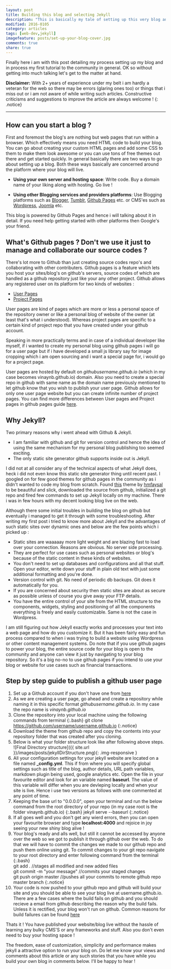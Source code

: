 ```yaml
---
layout: post
title: Building this blog and selecting Jekyll
description: "This is basically my tale of setting up this very blog and the learnings from the process."
modified: 2016-0105
category: articles
tags: [web-dev,jekyll]
imagefeature: posts/set-up-your-blog-cover.jpg
comments: true
share: true
---
```


Finally here i am with this post detailing my process setting up my blog and in process my first tutorial to the community in general. OK so without getting into much talking let's get to the matter at hand.

**Disclaimer:** With 2+ years of experience under my belt i am hardly a veteran for the web so there may be errors (glaring ones too) or things that i miss out or i am not aware of while writing such articles. Constructive criticisms and suggestions to improve the article are always welcome !
{: .notice}

---

## How can you start a blog ?

First and foremost the blog's are nothing but web pages that run within a browser. Which effectively means you need HTML code to build your blog. You can go about creating your custom HTML pages and add some CSS to them to make them look awesome or you can use tons of free themes out there and get started quickly. In general basically there are two ways to go about setting up a blog. Both these ways basically are concerned around the platform where your blog will live.

- **Using your own server and hosting space**: Write code. Buy a domain name of your liking along with hosting. Go live !


- **Using other Blogging services and providers platforms**: Use Blogging platforms such as [Blogger](ttps://www.blogger.com), [Tumblr](https://www.tumblr.com/), [Github Pages](https://pages.github.com/) etc. or CMS'es such as [Wordpress](https://www.wordpress.com/), [Joomla](https://www.joomla.org/) etc.

This blog is powered by Github Pages and hence i will talking about it in detail. If you need help getting started with other platforms then Google's your friend. 

## What's Github pages ? Don't we use it just to manage and collaborate our source codes ?

There's lot more to Github than just creating source codes repo's and collaborating with other contributers. Github pages is a feature which lets you host your sites/blog's on github's servers, source codes of which are handled as a github repository just like your any other project. Github allows any registered user on its platform for two kinds of websites : 

* [User Pages](https://help.github.com/articles/user-organization-and-project-pages/) 
* [Project Pages](https://help.github.com/articles/user-organization-and-project-pages/) 

User pages are kind of pages which are more or less a personal space of the repository owner or like a personal blog of website of the owner (at least that's what i understood). Whereas project pages are specific to a certain kind of project repo that you have created under your github account.

Speaking in more practically terms and in case of a individual developer like myself, if i wanted to create my personal blog using github pages i will go for a user page but if i have developed a small js library say for image cropping which i am open sourcing and i want a special page for, i would go for a project page.

User pages are hosted by default on *githubusername.github.io* (which in my case becomes vinaynb.github.io) domain. Also you need to create a special repo in github with same name as the domain name previously mentioned to let github know that you wish to publish your user page. Github allows for only one user page website but you can create infinite number of project pages. You can find more differences between User pages and Project pages in github pages guide [here](https://help.github.com/categories/github-pages-basics/).

## Why Jekyll?

Two primary reasons why i went ahead with Github & Jekyll.

* I am familiar with github and git for version control and hence the idea of using the same mechanism for my personal blog publishing too seemed exciting.
* The only static site generator github supports inside out is Jekyll.

I did not at all consider any of the technical aspects of what Jekyll does, heck i did not even know this static site generator thing until recent past. I googled on for few good themes for github pages in the community as i didn't wanted to code my blog from scratch. Found [this](https://github.com/hmfaysal/Notepad) theme by [hmfaysal](https://github.com/hmfaysal) to be beautiful and slick, downloaded the source from github, initialized a git repo and fired few commands to set up Jekyll locally on my machine. There i was in few hours with my decent looking blog live on the web.

Although there some initial troubles in building the blog on github but eventually i managed to get it through with some troubleshooting. After writing my first post i tried to know more about Jekyll and the advantages of such static sites over dynamic ones and below are the few points which i picked up :

* Static sites are waaaaay more light weight and are blazing fast to load over your connection. Reasons are obvious. No server side processing.
* They are perfect for use cases such as personal websites or blog's because of the static content in these kinds of websites.
* You don't need to set up databases and configurations and all that stuff. Open your editor, write down your stuff in plain old text with just some additional formatting and you're done.
* Version control with git. No need of periodic db backups. Git does it automatically for you.
* If you are concerned about security then static sites are about as secure as possible unless of course you give away your FTP details.
* You have the entire control of your site from the HTML structure to the components, widgets, styling and positioning of all the components everything is freely and easily customizable. Same is not the case in Wordpress.

I am still figuring out how Jekyll exactly works and processes your text into a web page and how do you customize it. But it has been fairly easy and fun process compared to when i was trying to build a website using Wordpress or other content management systems. Do note that if you use github pages to power your blog, the entire source code for your blog is open to the community and anyone can view it just by navigating to your blog repository. So it's a big no-no to use github pages if you intend to use your blog or website for use cases such as financial transactions.

## Step by step guide to publish a github user page

1. Set up a Github account if you don't have one from [here](https://github.com/join)
2. As we are creating a user page, go ahead and create a repository while naming it in this specific format *githubusername.github.io*. In my case the repo name is *vinaynb.github.io*
3. Clone the repository into your local machine using the following commands from terminal
   {:.bash}
       git clone https://github.com/username/username.github.io
   {:.notice} 
4. Download the theme from github repo and copy the contents into your repository folder that was created after you cloning.
5. Below is what your folder structure look like after following above steps.   
   ![Final Directory structure]({{ site.url }}/images/posts/jekyllDirStructure.png){: .img-responsive }
6. All your configuration settings for your jekyll website are located on a file named **_config.yml**. This if from where you will specify global settings such as title of the blog, author details, URL path variables, markdown plugin being used, google analytics etc. Open the file in your favourite editor and look for an variable named **baseurl**. The value of this variable will differ when you are devleping locally and when your site is live. Hence i use two versions as follows with one commented at any point of time.
   <div class="pt15">
   <script src="https://gist.github.com/vinaynb/986ebdfc372e60435d76.js"></script>
   </div>   
7. Keeping the base url to "0.0.0.0", open your terminal and run the below command from the root directory of your repo (in my case root is the folder vinaynb.github.io)
   {:.bash}
       jekyll serve --baseurl
   {:.notice} 
8. If all goes well and you don't get any wierd errors, then you can open your favourite browser and type **localhost:4000** and rejoice in joy seeing your new shiny blog alive !
9. Your blog's ready and alls well, but still it cannot be accessed by anyone over the web so we got to publish it through github over the web. To do that we will have to commit the changes we made to our github repo and push them online using git. To commit changes to your git repo navigate to your root directory and enter following command from the terminal
   {:.bash}       
       git add .
       //stages all modified and new added files       
       git commit -m "your message"
       //commits your staged changes       
       git push origin master
       //pushes all your commits to remote github repo master branch
   {:.notice}
10. Your code is now pushed to your github repo and github will build your site and you should be able to see your blog live at username.github.io. There are a few cases where the build fails on github and you should recieve a email from github describing the reason why the build fails. Unless it is rectified, your blog won't run on github. Common reasons for build failures can be found [here](https://help.github.com/articles/troubleshooting-github-pages-build-failures/)

Thats it ! You have published your website/blog live without the hassle of learning any bulky CMS'S or any frameworks and stuff. Also you don't even need to buy your hosting space !

The freedom, ease of customization, simplicity and performance makes jekyll a attractive option to run your blog on. Do let me know your views and comments about this article or any such stories that you have while you build your own blog in comments below. I'll be happy to hear !